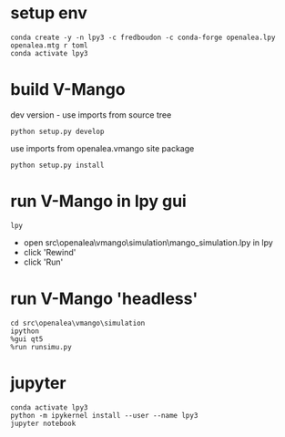 # setup env

```console
conda create -y -n lpy3 -c fredboudon -c conda-forge openalea.lpy openalea.mtg r toml
conda activate lpy3
```

# build V-Mango

dev version - use imports from source tree

```console
python setup.py develop
```

use imports from openalea.vmango site package

```console
python setup.py install
```

# run V-Mango in lpy gui
```console
lpy
```
* open src\openalea\vmango\simulation\mango_simulation.lpy in lpy
* click 'Rewind'
* click 'Run'

# run V-Mango 'headless'

```console
cd src\openalea\vmango\simulation
ipython
%gui qt5
%run runsimu.py
```

# jupyter

```console
conda activate lpy3
python -m ipykernel install --user --name lpy3
jupyter notebook
```
